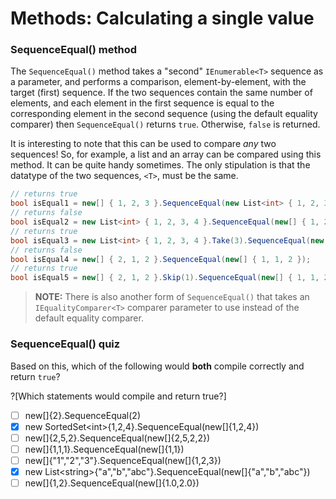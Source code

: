 [//]: # (GENERATED FILE -- DO NOT EDIT)
# Methods: Calculating a single value

### SequenceEqual() method
The `SequenceEqual()` method takes a "second" `IEnumerable<T>` sequence as a parameter, and performs a comparison, element-by-element, with the target (first) sequence. If the two sequences contain the same number of elements, and each element in the first sequence is equal to the corresponding element in the second sequence (using the default equality comparer) then `SequenceEqual()` returns `true`.  Otherwise, `false` is returned.

It is interesting to note that this can be used to compare *any* two sequences! So, for example, a list and an array can be compared using this method. It can be quite handy sometimes. The only stipulation is that the datatype of the two sequences, `<T>`, must be the same.

```csharp
// returns true
bool isEqual1 = new[] { 1, 2, 3 }.SequenceEqual(new List<int> { 1, 2, 3 });
// returns false
bool isEqual2 = new List<int> { 1, 2, 3, 4 }.SequenceEqual(new[] { 1, 2, 3 });
// returns true
bool isEqual3 = new List<int> { 1, 2, 3, 4 }.Take(3).SequenceEqual(new[] { 1, 2, 3 });
// returns false
bool isEqual4 = new[] { 2, 1, 2 }.SequenceEqual(new[] { 1, 1, 2 });
// returns true
bool isEqual5 = new[] { 2, 1, 2 }.Skip(1).SequenceEqual(new[] { 1, 1, 2 }.Skip(1));
```

> **NOTE:** There is also another form of `SequenceEqual()` that takes an `IEqualityComparer<T>` comparer parameter to use instead of the default equality comparer.

### SequenceEqual() quiz
Based on this, which of the following would **both** compile correctly and return `true`?

?[Which statements would compile and return true?]
 - [ ] new[]{2}.SequenceEqual(2)
 - [x] new SortedSet&lt;int&gt;{1,2,4}.SequenceEqual(new[]{1,2,4})
 - [ ] new[]{2,5,2}.SequenceEqual(new[]{2,5,2,2})
 - [ ] new[]{1,1,1}.SequenceEqual(new[]{1,1})
 - [ ] new[]{"1","2","3"}.SequenceEqual(new[]{1,2,3})
 - [x] new List&lt;string&gt;{"a","b","abc"}.SequenceEqual(new[]{"a","b","abc"})
 - [ ] new[]{1,2}.SequenceEqual(new[]{1.0,2.0})